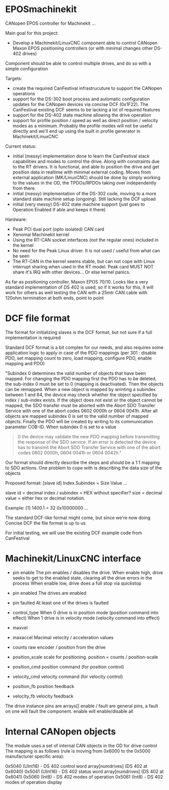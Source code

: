 # EPOSmachinekit
CANopen EPOS controller for Machinekit
...

Main goal for this project:

- Develop a Machinekit/LinuxCNC component able to control CANopen Maxon EPOS positioning controllers (or with minimal changes other DS-402 drives)

Component should be able to control multiple drives, and do so with a simple configuration


Targets:
- create the required CanFestival infrastrucuture to support the CANopen operations
- support for the DS-302 boot process and automatic configuration updates for the CANopen devices via concise DCF (0x1F22).
The CanFestival existing DCF seems to be lacking a lot of required features
- support for the DS-402 state machine allowing the drive operation
- support for profile position / speed as well as direct position / velocity modes as a minimum.
Probably the profile modes will not be useful directly and we'll end up using the built in profile generator in Machinekit/LinuxCNC



Current status:
- initial (messy) implementation done to learn the CanFestival stack capabilities and modes to control the drive. Along with constraints due to the RT drivers.
It is functional, and able to position the drive and get position data in realtime with minimal external coding.
Moves from external application (MK/LinuxCNC) should be done by simply working to the values in the OD, the TPDOs/RPDOs taking over independently from there.
- initial (messy) implementation of the DS-302 code, moving to a more standard state machine setup (ongoing). Still lacking the DCF upload
- initial (very messy) DS-402 state machine support (just goes to Operation Enabled if able and keeps it there)


Hardware:
- Peak PCI dual port (opto isolated) CAN card
- Xenomai Machinekit kernel
- Using the RT-CAN socket interfaces (not the regular ones) included in the kernel
- No need for the Peak Linux driver. It is not used / useful from what can be seen
- The RT-CAN in the kernel seems stable, but can not cope with Linux interrupt sharing when used in the RT model. Peak card MUST NOT share it's IRQ with other devices... Or else kernel panics.

As far as positioning controller, Maxon EPOS 70/10. Looks like a very standard implementation of DS 402 is used, so if it works for this, it will work for others as well
testing the CAN with a 25mtr CAN cable with 120ohm termination at both ends, point to point


# DCF file format

The format for initializing slaves is the DCF format, but not sure if a full implementation is required

Standard DCF format is a bit complex for our needs, and also requires some application logic to apply in case of the PDO mappings
(per 301 : disable PDO, set mapping count to zero, load mapping, configure PDO, enable mapping and PDO)

"Subindex 0 determines the valid number of objects that have been mapped. For changing the PDO
mapping first the PDO has to be deleted, the sub-index 0 must be set to 0 (mapping is deactivated).
Then the objects can be remapped. When a new object is mapped by wrinting a subindex between 1
and 64, the device may check whether the object specified by index / sub-index exists. If the object
does not exist or the object cannot be mapped, the SDO transfer must be aborted with the Abort SDO
Transfer Service with one of the abort codes 0602 0000h or 0604 0041h.
After all objects are mapped subindex 0 is set to the valid number of mapped objects. Finally the PDO
will be created by writing to its communication parameter COB-ID. When subindex 0 is set to a value
>0 the device may validate the new PDO mapping before transmitting the response of the SDO
service. If an error is detected the device has to transmit the Abort SDO Transfer Service with one of
the abort codes 0602 0000h, 0604 0041h or 0604 0042h."

Our format should directly describe the steps and should be a 1:1 mapping to SDO actions. One problem to cope with is describing the data size of the objects

Proposed format:
[slave id]
Index.Subindex = Size Value
...

slave id = decimal
index / subindex = HEX without specifier?
size = decimal
value = either hex or decimal notation.

Example:
[1]
1400.1 = 32 0x10000000
...

The standard DCF-like format might come, but since we're now doing Concise DCF the file format is up to us

For initial testing, we will use the existing DCF example code from CanFestival




# Machinekit/LinuxCNC interface

- pin enable
The pin enables / disables the drive.
When enable high, drive seeks to get to the enabled state, clearing all the drive errors in the process
When enable low, drive does a full stop via quickstop

- pin enabled
The drives are enabled

- pin faulted
At least one of the drives is faulted

- control_type
When 0 drive is in position mode (position command into effect)
When 1 drive is in velocity mode (velocity command into effect)

- maxvel
- maxaccel
Macimal velocity / acceleration values

- counts
raw encoder / position from the drive

- position_scale
scale for positioning. position = counts / position-scale

- position_cmd
position command (for position control)

- velocity_cmd
velocity command (for velocity control)

- position_fb
position feedback

- velocity_fb
velocity feedback

The drive instance pins are arrays[]
enable / fault are general pins, a fault on one will fault the component. enable will enable/disable all


# Internal CANopen objects

The module uses a set of internal CAN objects in the OD for drive control
The mapping is as follows (rule is moving from 0x6000 to the 0x5000 manufacturer specific area):

0x5040 (UInt16) - DS 402 control word array[numdrives] (DS 402 at 0x6040)
0x5041 (UInt16) - DS 402 status word array[numdrives] (DS 402 at 0x6041)
0x5060 (Int8) - DS 402 modes of operation
0x5061 (Int8) - DS 402 modes of operation display